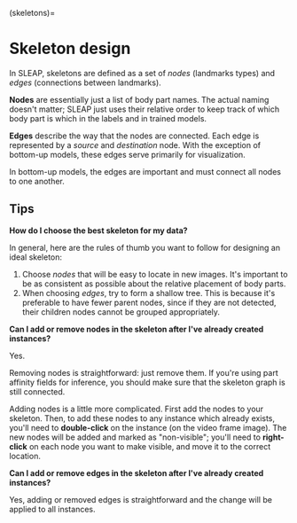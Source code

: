 (skeletons)=

# Skeleton design

In SLEAP, skeletons are defined as a set of *nodes* (landmarks types) and *edges*
(connections between landmarks).

**Nodes** are essentially just a list of body part names. The actual naming doesn't
matter; SLEAP just uses their relative order to keep track of which body part is which
in the labels and in trained models.

**Edges** describe the way that the nodes are connected. Each edge is represented by a
*source* and *destination* node. With the exception of bottom-up models, these edges
serve primarily for visualization.

In bottom-up models, the edges are important and must connect all nodes to one another.


## Tips

**How do I choose the best skeleton for my data?**

In general, here are the rules of thumb you want to follow for designing an ideal
skeleton:

1. Choose *nodes* that will be easy to locate in new images. It's important to be as
   consistent as possible about the relative placement of body parts.
2. When choosing *edges*, try to form a shallow tree. This is because it's preferable to
   have fewer parent nodes, since if they are not detected, their children nodes cannot
   be grouped appropriately.

**Can I add or remove nodes in the skeleton after I've already created instances?**

Yes.

Removing nodes is straightforward: just remove them. If you're using part affinity fields for inference, you should make sure that the skeleton graph is still connected.

Adding nodes is a little more complicated. First add the nodes to your skeleton. Then, to add these nodes to any instance which already exists, you'll need to **double-click** on the instance (on the video frame image). The new nodes will be added and marked as "non-visible"; you'll need to **right-click** on each node you want to make visible, and move it to the correct location.

**Can I add or remove edges in the skeleton after I've already created instances?**

Yes, adding or removed edges is straightforward and the change will be applied to all instances.
